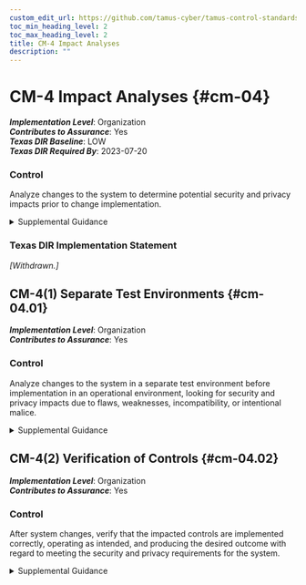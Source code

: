 ```yaml
---
custom_edit_url: https://github.com/tamus-cyber/tamus-control-standards/tree/main/content/tamus.edu/TAMUS_profile.xml
toc_min_heading_level: 2
toc_max_heading_level: 2
title: CM-4 Impact Analyses
description: ""
---
```


# CM-4 Impact Analyses {#cm-04}

_**Implementation Level**_: Organization\
_**Contributes to Assurance**_: Yes\
_**Texas DIR Baseline**_: LOW\
_**Texas DIR Required By**_: 2023-07-20

### Control

Analyze changes to the system to determine potential security and privacy impacts prior to change implementation.


<details><summary>Supplemental Guidance</summary>Organizational personnel with security or privacy responsibilities conduct impact analyses. Individuals conducting impact analyses possess the necessary skills and technical expertise to analyze the changes to systems as well as the security or privacy ramifications. Impact analyses include reviewing security and privacy plans, policies, and procedures to understand control requirements; reviewing system design documentation and operational procedures to understand control implementation and how specific system changes might affect the controls; reviewing the impact of changes on organizational supply chain partners with stakeholders; and determining how potential changes to a system create new risks to the privacy of individuals and the ability of implemented controls to mitigate those risks. Impact analyses also include risk assessments to understand the impact of the changes and determine if additional controls are required.</details>

### Texas DIR Implementation Statement

<em>[Withdrawn.]</em>





## CM-4(1) Separate Test Environments {#cm-04.01}

_**Implementation Level**_: Organization\
_**Contributes to Assurance**_: Yes

### Control

Analyze changes to the system in a separate test environment before implementation in an operational environment, looking for security and privacy impacts due to flaws, weaknesses, incompatibility, or intentional malice.


<details><summary>Supplemental Guidance</summary>A separate test environment requires an environment that is physically or logically separate and distinct from the operational environment. The separation is sufficient to ensure that activities in the test environment do not impact activities in the operational environment and that information in the operational environment is not inadvertently transmitted to the test environment. Separate environments can be achieved by physical or logical means. If physically separate test environments are not implemented, organizations determine the strength of mechanism required when implementing logical separation.</details>


## CM-4(2) Verification of Controls {#cm-04.02}

_**Implementation Level**_: Organization\
_**Contributes to Assurance**_: Yes

### Control

After system changes, verify that the impacted controls are implemented correctly, operating as intended, and producing the desired outcome with regard to meeting the security and privacy requirements for the system.


<details><summary>Supplemental Guidance</summary>Implementation in this context refers to installing changed code in the operational system that may have an impact on security or privacy controls.</details>
